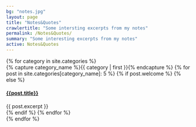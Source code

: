 ```yaml
---
bg: "notes.jpg"
layout: page
title: "Notes&Quotes"
crawlertitle: "Some intersting excerpts from my notes"
permalink: /Notes&Quotes/
summary: "Some interesting excerpts from my notes"
active: Notes&Quotes
---
```

<div id="archives">
{% for category in site.categories %}
  <div class="archive-group">
    {% capture category_name %}{{ category | first }}{% endcapture %}
    {% for post in site.categories[category_name]: 5 %}
   {% if post.welcome %} {% else %}
    <article class="index-page">
      <h4><a href="{{ site.baseurl }}{{ post.url }}">{{post.title}}</a></h4>
      {{ post.excerpt }}
    </article>
{% endif %}
    {% endfor %}
  </div>
{% endfor %}
</div>